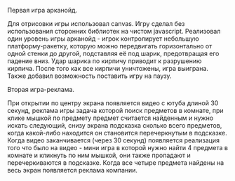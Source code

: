 Первая игра арканойд.

Для отрисовки игры использовал canvas. Игру сделал без использования сторонних библиотек на чистом javascript. Реализовал один уровень игры арканойд - игрок контролирует небольшую платформу-ракетку, которую можно передвигать горизонтально от одной стенки до другой, подставляя её под шарик, предотвращая его падение вниз. Удар шарика по кирпичу приводит к разрушению кирпича. После того как все кирпичи уничтожены, игра выиграна. Также добавил возможность поставить игру на паузу.

Вторая игра-реклама.

При открытии по центру экрана появляется видео с ютуба длиной 30 секунд, реклама игры задача которой поиск предметов в комнате, при клике мышкой по предмету предмет считается найденным и нужно искать следующий, снизу экрана подсказка сколько всего предметов, когда какой-либо находится он становится перечеркнутым в подсказке. Когда видео заканчивается (через 30 секунд) появляется реализация того что было на видео - мини игра в которой нужно найти 4 предмета в комнате и кликнуть по ним мышкой, они также пропадают и перечеркиваются в подсказке. Когда все четыре предмета найдены на весь экран появляется реклама компании.
